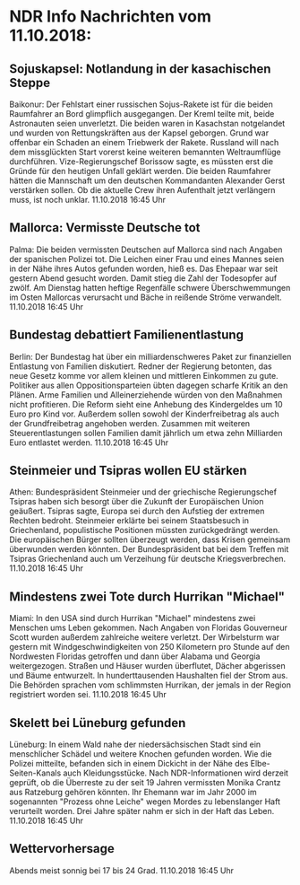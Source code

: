 # NDR Info Nachrichten vom 11.10.2018:


## Sojuskapsel: Notlandung in der kasachischen Steppe
Baikonur:         Der Fehlstart einer russischen Sojus-Rakete ist für die beiden Raumfahrer an Bord glimpflich ausgegangen. Der Kreml teilte mit, beide Astronauten seien unverletzt. Die beiden waren in Kasachstan notgelandet und wurden von Rettungskräften aus der Kapsel geborgen. Grund war offenbar ein Schaden an einem Triebwerk der Rakete. Russland will nach dem missglückten Start vorerst keine weiteren bemannten Weltraumflüge durchführen. Vize-Regierungschef Borissow sagte, es müssten erst die Gründe für den heutigen Unfall geklärt werden. Die beiden Raumfahrer hätten die Mannschaft um den deutschen Kommandanten Alexander Gerst verstärken sollen. Ob die aktuelle Crew ihren Aufenthalt jetzt verlängern muss, ist noch unklar. 11.10.2018 16:45 Uhr 

## Mallorca: Vermisste Deutsche tot
Palma: Die beiden vermissten Deutschen auf Mallorca sind nach Angaben der spanischen Polizei tot. Die Leichen einer Frau und eines Mannes seien in der Nähe ihres Autos gefunden worden, hieß es. Das Ehepaar war seit gestern Abend gesucht worden. Damit stieg die Zahl der Todesopfer auf zwölf. Am Dienstag hatten heftige Regenfälle schwere Überschwemmungen im Osten Mallorcas verursacht und Bäche in reißende Ströme verwandelt. 11.10.2018 16:45 Uhr 

## Bundestag debattiert Familienentlastung
Berlin: Der Bundestag hat über ein milliardenschweres Paket zur finanziellen Entlastung von Familien diskutiert. Redner der Regierung betonten, das neue Gesetz komme vor allem kleinen und mittleren Einkommen zu gute. Politiker aus allen Oppositionsparteien übten dagegen scharfe Kritik an den Plänen. Arme Familien und Alleinerziehende würden von den Maßnahmen nicht profitieren. Die Reform sieht eine Anhebung des Kindergeldes um 10 Euro pro Kind vor. Außerdem sollen sowohl der Kinderfreibetrag als auch der Grundfreibetrag angehoben werden. Zusammen mit weiteren Steuerentlastungen sollen Familien damit jährlich um etwa zehn Milliarden Euro entlastet werden. 11.10.2018 16:45 Uhr 

## Steinmeier und Tsipras wollen EU stärken
Athen: 	Bundespräsident Steinmeier und der griechische Regierungschef Tsipras haben sich besorgt über die Zukunft der Europäischen Union geäußert. Tsipras sagte, Europa sei durch den Aufstieg der extremen Rechten bedroht. Steinmeier erklärte bei seinem Staatsbesuch in Griechenland, populistische Positionen müssten zurückgedrängt werden. Die europäischen Bürger sollten überzeugt werden, dass Krisen gemeinsam überwunden werden könnten. Der Bundespräsident bat bei dem Treffen mit Tsipras Griechenland auch um Verzeihung für deutsche Kriegsverbrechen. 11.10.2018 16:45 Uhr 

## Mindestens zwei Tote durch Hurrikan "Michael"
Miami: In den USA sind durch Hurrikan "Michael" mindestens zwei Menschen ums Leben gekommen. Nach Angaben von Floridas Gouverneur Scott wurden außerdem zahlreiche weitere verletzt. Der Wirbelsturm war gestern mit Windgeschwindigkeiten von 250 Kilometern pro Stunde auf den Nordwesten Floridas getroffen und dann über Alabama und Georgia weitergezogen. Straßen und Häuser wurden überflutet, Dächer abgerissen und Bäume entwurzelt. In hunderttausenden Haushalten fiel der Strom aus. Die Behörden sprachen vom schlimmsten Hurrikan, der jemals in der Region registriert worden sei. 11.10.2018 16:45 Uhr 

## Skelett bei Lüneburg gefunden
Lüneburg: In einem Wald nahe der niedersächsischen Stadt sind ein menschlicher Schädel und weitere Knochen gefunden worden. Wie die Polizei mitteilte, befanden sich in einem Dickicht in der Nähe des Elbe-Seiten-Kanals auch Kleidungsstücke. Nach NDR-Informationen wird derzeit geprüft, ob die Überreste zu der seit 19 Jahren vermissten Monika Crantz aus Ratzeburg gehören könnten. Ihr Ehemann war im Jahr 2000 im sogenannten "Prozess ohne Leiche" wegen Mordes zu lebenslanger Haft verurteilt worden. Drei Jahre später nahm er sich in der Haft das Leben. 11.10.2018 16:45 Uhr 

## Wettervorhersage
Abends meist sonnig bei 17 bis 24 Grad. 11.10.2018 16:45 Uhr 
